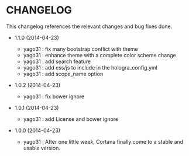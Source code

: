 CHANGELOG
=========

This changelog references the relevant changes and bug fixes done.

* 1.1.0 (2014-04-23)
  * yago31 : fix many bootstrap conflict with theme
  * yago31 : enhance theme with a complete color scheme change
  * yago31 : add search feature
  * yago31 : add css/js to include in the hologra_config.yml
  * yago31 : add scope_name option

* 1.0.2 (2014-04-23)
  * yago31 : fix bower ignore

* 1.0.1 (2014-04-23)
  * yago31 : add License and bower ignore

* 1.0.0 (2014-04-23)
  * yago31 : After one little week, Cortana finally come to a stable and usable version.
